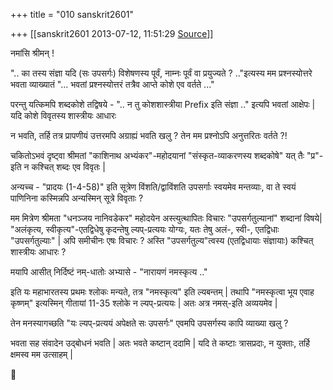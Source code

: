 +++
title = "010 sanskrit2601"

+++
[[sanskrit2601	2013-07-12, 11:51:29 [Source](https://groups.google.com/g/samskrita/c/kQ2VcADEj2U)]]



नमांसि श्रीमन् !  
  

".. का तस्य संज्ञा यदि (सः उपसर्गः) विशेषणस्य पूर्वं, नाम्नः पूर्वं वा प्रयुज्यते ? .."इत्यस्य मम प्रश्नस्योत्तरे भवता व्याख्यातं "... भवतां प्रश्नस्योत्तरं तत्रैव आप्ते कोशे एव वर्तते ..."  
  
परन्तु यत्किमपि शब्दकोशे तद्विषये - ".. न तु कोशशास्त्रीया Prefix इति संज्ञा .." इत्यपि भवतां आक्षेपः \| यदि कोशे विवृतस्य शास्त्रीयः आधारः

न भवति, तर्हि तत्र प्रापणीयं उत्तरमपि अग्राह्यं भवति खलु ? तेन मम प्रश्नोऽपि अनुत्तरितः वर्तते ?!  
  
चकितोऽभवं दृष्ट्वा श्रीमतां "काशिनाथ अभ्यंकर"-महोदयानां "संस्कृत-व्याकरणस्य शब्दकोषे" यत् तैः "प्र"-इति न कश्चित् शब्दः एव विवृतः \|

  
  
अन्यच्च - "प्रादयः (1-4-58)" इति सूत्रेण विंशति/द्वाविंशति उपसर्गाः स्वयमेव मन्तव्याः, वा ते स्वयं पाणिनिना कस्मिन्नपि अन्यस्मिन् सूत्रे विवृताः ?  
  
मम मित्रेण श्रीमता "धनञ्जय नानिवडेकर" महोदयेन अस्त्युत्थापितः विचारः "उपसर्गतुल्यानां" शब्दानां विषये\| "अलंकृत्य, स्वीकृत्य"-एतद्विधेषु कृदन्तेषु ल्यप्-प्रत्ययः योग्यः, यतः तेषु अलं-, स्वी-, एतद्विधाः "उपसर्गतुल्याः" \| अपि समीचीनः एषः विचारः ? अस्ति "उपसर्गतुल्य"त्वस्य (एतद्विधायाः संज्ञायाः) कश्चित् शास्त्रीयः आधारः ?  
  
मयापि आसीत् निर्दिष्टं नम्-धातोः अभ्यासे - "नारायणं नमस्कृत्य .."

इति यः महाभारतस्य प्रथमः श्लोकः मन्यते, तत्र "नमस्कृत्य" इति ल्यबन्तम् \| तथापि "नमस्कृत्वा भूय एवाह कृष्णम्" इत्यस्मिन् गीतायां 11-35 श्लोके न ल्यप्-प्रत्ययः \| अतः अत्र नमस्-इति अव्ययमेव \|  

  
तेन मनस्यागच्छति "यः ल्यप्-प्रत्ययं अपेक्षते सः उपसर्गः" एवमपि उपसर्गस्य कापि व्याख्या खलु ?  
  

भवता सह संवादेन उद्बोधनं भवति \| अतः भवते कष्टान् ददामि \| यदि ते कष्टाः त्रासप्रदाः, न युक्ताः, तर्हि क्षमस्व मम उत्साहम् \|



